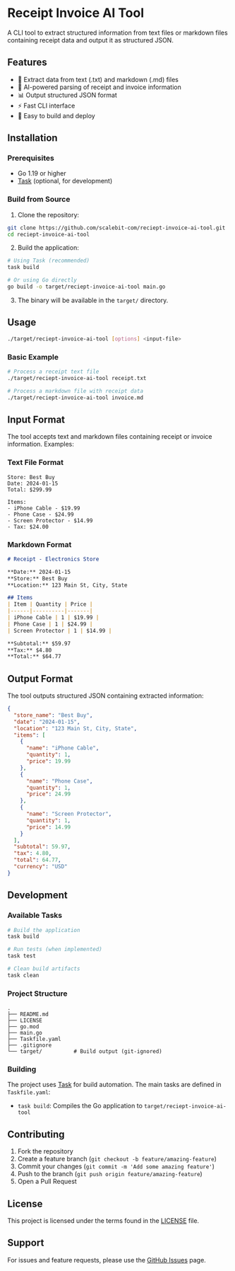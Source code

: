 # Receipt Invoice AI Tool

A CLI tool to extract structured information from text files or markdown files containing receipt data and output it as structured JSON.

## Features

- 📄 Extract data from text (.txt) and markdown (.md) files
- 🤖 AI-powered parsing of receipt and invoice information
- 📊 Output structured JSON format
- ⚡ Fast CLI interface
- 🔧 Easy to build and deploy

## Installation

### Prerequisites

- Go 1.19 or higher
- [Task](https://taskfile.dev/) (optional, for development)

### Build from Source

1. Clone the repository:
```bash
git clone https://github.com/scalebit-com/reciept-invoice-ai-tool.git
cd reciept-invoice-ai-tool
```

2. Build the application:
```bash
# Using Task (recommended)
task build

# Or using Go directly
go build -o target/reciept-invoice-ai-tool main.go
```

3. The binary will be available in the `target/` directory.

## Usage

```bash
./target/reciept-invoice-ai-tool [options] <input-file>
```

### Basic Example

```bash
# Process a receipt text file
./target/reciept-invoice-ai-tool receipt.txt

# Process a markdown file with receipt data
./target/reciept-invoice-ai-tool invoice.md
```

## Input Format

The tool accepts text and markdown files containing receipt or invoice information. Examples:

### Text File Format
```
Store: Best Buy
Date: 2024-01-15
Total: $299.99

Items:
- iPhone Cable - $19.99
- Phone Case - $24.99
- Screen Protector - $14.99
- Tax: $24.00
```

### Markdown Format
```markdown
# Receipt - Electronics Store

**Date:** 2024-01-15  
**Store:** Best Buy  
**Location:** 123 Main St, City, State  

## Items
| Item | Quantity | Price |
|------|----------|-------|
| iPhone Cable | 1 | $19.99 |
| Phone Case | 1 | $24.99 |
| Screen Protector | 1 | $14.99 |

**Subtotal:** $59.97  
**Tax:** $4.80  
**Total:** $64.77
```

## Output Format

The tool outputs structured JSON containing extracted information:

```json
{
  "store_name": "Best Buy",
  "date": "2024-01-15",
  "location": "123 Main St, City, State",
  "items": [
    {
      "name": "iPhone Cable",
      "quantity": 1,
      "price": 19.99
    },
    {
      "name": "Phone Case", 
      "quantity": 1,
      "price": 24.99
    },
    {
      "name": "Screen Protector",
      "quantity": 1,
      "price": 14.99
    }
  ],
  "subtotal": 59.97,
  "tax": 4.80,
  "total": 64.77,
  "currency": "USD"
}
```

## Development

### Available Tasks

```bash
# Build the application
task build

# Run tests (when implemented)
task test

# Clean build artifacts
task clean
```

### Project Structure

```
.
├── README.md
├── LICENSE
├── go.mod
├── main.go
├── Taskfile.yaml
├── .gitignore
└── target/          # Build output (git-ignored)
```

### Building

The project uses [Task](https://taskfile.dev/) for build automation. The main tasks are defined in `Taskfile.yaml`:

- `task build`: Compiles the Go application to `target/reciept-invoice-ai-tool`

## Contributing

1. Fork the repository
2. Create a feature branch (`git checkout -b feature/amazing-feature`)
3. Commit your changes (`git commit -m 'Add some amazing feature'`)
4. Push to the branch (`git push origin feature/amazing-feature`)
5. Open a Pull Request

## License

This project is licensed under the terms found in the [LICENSE](LICENSE) file.

## Support

For issues and feature requests, please use the [GitHub Issues](https://github.com/scalebit-com/reciept-invoice-ai-tool/issues) page.